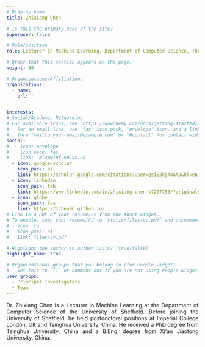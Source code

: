 ```yaml
---
# Display name
title: Zhixiang Chen

# Is this the primary user of the site?
superuser: false

# Role/position
role: Lecturer in Machine Learning, Department of Computer Science, The University of Sheffield

# Order that this section appears on the page.
weight: 50

# Organizations/Affiliations
organizations:
  - name: 
    url: '' 


interests:
# Social/Academic Networking
# For available icons, see: https://wowchemy.com/docs/getting-started/page-builder/#icons
#   For an email link, use "fas" icon pack, "envelope" icon, and a link in the
#   form "mailto:your-email@example.com" or "#contact" for contact widget.
social:
#  - icon: envelope
#    icon_pack: fas
#    link: 'mlap@inf.ed.ac.uk'
  - icon: google-scholar
    icon_pack: ai
    link: https://scholar.google.com/citations?user=QsiSJkgAAAAJ&hl=en
  - icon: linkedin
    icon_pack: fab
    link: https://www.linkedin.com/in/zhixiang-chen-b7207753/?originalSubdomain=cn
  - icon: globe
    icon_pack: fas
    link: https://zchen06.github.io/
# Link to a PDF of your resume/CV from the About widget.
# To enable, copy your resume/CV to `static/files/cv.pdf` and uncomment the lines below.
# - icon: cv
#   icon_pack: ai
#   link: files/cv.pdf

# Highlight the author in author lists? (true/false)
highlight_name: true

# Organizational groups that you belong to (for People widget)
#   Set this to `[]` or comment out if you are not using People widget.
user_groups:
  - Principal Investigators
  - Team
---
```

<p style="text-align:justify">
Dr. Zhixiang Chen is a Lecturer in Machine Learning at the Department of Computer Science of the University of Sheffield. Before joining the University of Sheffield, he held postdoctoral positions at Imperial College London, UK and Tsinghua University, China. He received a PhD degree from Tsinghua University, China and a B.Eng. degree from Xi'an Jiaotong University, China.
</p>
